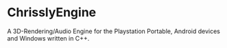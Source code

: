# ChrisslyEngine

A 3D-Rendering/Audio Engine for the Playstation Portable, Android devices and Windows written in C++.